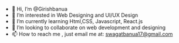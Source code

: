 - 👋 Hi, I’m @Girishbanua
- 👀 I’m interested in Web Designing and UI/UX Design
- 🌱 I’m currently learning Html,CSS, Javascript, React.js
- 💞️ I’m looking to collaborate on web development and designing
- 📫 How to reach me , just email me at: swagatbanua17@gmail.com

<!---
Girishbanua/Girishbanua is a ✨ special ✨ repository because its `README.md` (this file) appears on your GitHub profile.
You can click the Preview link to take a look at your changes.
--->
